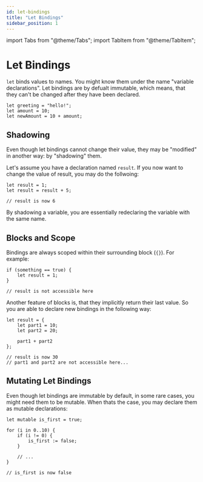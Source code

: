 ```yaml
---
id: let-bindings
title: "Let Bindings"
sidebar_position: 1
---
```


import Tabs from "@theme/Tabs";
import TabItem from "@theme/TabItem";

# Let Bindings

`let` binds values to names. You might know them under the name "variable declarations".
Let bindings are by defualt immutable, which means, that they can't be changed after they have been declared.

```
let greeting = "hello!";
let amount = 10;
let newAmount = 10 + amount;
```

## Shadowing

Even though let bindings cannot change their value, they may be "modified" in another way: by "shadowing" them.

Let's assume you have a declaration named `result`. If you now want to change the value of result, you may do the follwoing:

```
let result = 1;
let result = result + 5;

// result is now 6
```

By shadowing a variable, you are essentially redeclaring the variable with the same name.


## Blocks and Scope

Bindings are always scoped within their surrounding block (`{}`).
For example:

```
if (something == true) {
    let result = 1;
}

// result is not accessible here
```

Another feature of blocks is, that they implicitly return their last value.
So you are able to declare new bindings in the following way:

```
let result = {
    let part1 = 10;
    let part2 = 20;

    part1 + part2
};

// result is now 30
// part1 and part2 are not accessible here...
```


## Mutating Let Bindings

Even though let bindings are immutable by default, in some rare cases, you might need them to be mutable.
When thats the case, you may declare them as mutable declarations:

```
let mutable is_first = true;

for (i in 0..10) {
    if (i != 0) {
        is_first := false;
    }

    // ...
}

// is_first is now false
```

